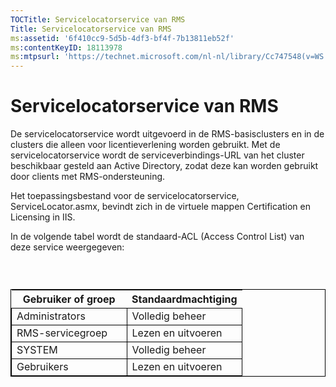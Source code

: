 ```yaml
---
TOCTitle: Servicelocatorservice van RMS
Title: Servicelocatorservice van RMS
ms:assetid: '6f410cc9-5d5b-4df3-bf4f-7b13811eb52f'
ms:contentKeyID: 18113978
ms:mtpsurl: 'https://technet.microsoft.com/nl-nl/library/Cc747548(v=WS.10)'
---
```


Servicelocatorservice van RMS
=============================

De servicelocatorservice wordt uitgevoerd in de RMS-basisclusters en in de clusters die alleen voor licentieverlening worden gebruikt. Met de servicelocatorservice wordt de serviceverbindings-URL van het cluster beschikbaar gesteld aan Active Directory, zodat deze kan worden gebruikt door clients met RMS-ondersteuning.

Het toepassingsbestand voor de servicelocatorservice, ServiceLocator.asmx, bevindt zich in de virtuele mappen Certification en Licensing in IIS.

In de volgende tabel wordt de standaard-ACL (Access Control List) van deze service weergegeven:

###  

 
<table style="border:1px solid black;">
<colgroup>
<col width="50%" />
<col width="50%" />
</colgroup>
<thead>
<tr class="header">
<th>Gebruiker of groep</th>
<th>Standaardmachtiging</th>
</tr>
</thead>
<tbody>
<tr class="odd">
<td style="border:1px solid black;">Administrators</td>
<td style="border:1px solid black;">Volledig beheer</td>
</tr>
<tr class="even">
<td style="border:1px solid black;">RMS-servicegroep</td>
<td style="border:1px solid black;">Lezen en uitvoeren</td>
</tr>
<tr class="odd">
<td style="border:1px solid black;">SYSTEM</td>
<td style="border:1px solid black;">Volledig beheer</td>
</tr>
<tr class="even">
<td style="border:1px solid black;">Gebruikers</td>
<td style="border:1px solid black;">Lezen en uitvoeren</td>
</tr>
</tbody>
</table>
